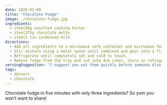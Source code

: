 ```yaml
---
date: 2020-01-09
title: "Chocolate Fudge"
image: ./chocolate-fudge.jpg
ingredients:
  - item|60g unsalted cooking butter
  - item|375g chocolate melts
  - item|1 tin condensed milk
directions:
  - Add all ingredients to a microwave safe container and microwave for three minutes.
  - Stir mixture using a metal spoon until combined and pour into a flat tray lined with baking paper.
  - Refrigerate until completely set and cold to touch.
  - Remove fudge from the tray and cut into 4cm cubes. Store in refrigerator in a sealed container.
servingSuggestion: "I suggest you eat them quickly before someone else does!"
tags:
  - dessert
  - chocolate
---
```


Chocolate fudge in five minutes with only three ingredients? So yum you won’t want to share!
